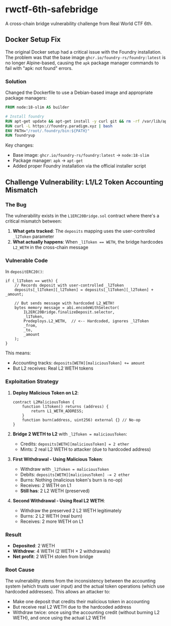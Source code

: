 # rwctf-6th-safebridge

A cross-chain bridge vulnerability challenge from Real World CTF 6th.

## Docker Setup Fix

The original Docker setup had a critical issue with the Foundry installation. The problem was that the base image `ghcr.io/foundry-rs/foundry:latest` is no longer Alpine-based, causing the `apk` package manager commands to fail with "apk: not found" errors.

### Solution
Changed the Dockerfile to use a Debian-based image and appropriate package managers:

```dockerfile
FROM node:18-slim AS builder

# Install foundry
RUN apt-get update && apt-get install -y curl git && rm -rf /var/lib/apt/lists/*
RUN curl -L https://foundry.paradigm.xyz | bash
ENV PATH="/root/.foundry/bin:${PATH}"
RUN foundryup
```

Key changes:
- Base image: `ghcr.io/foundry-rs/foundry:latest` → `node:18-slim`
- Package manager: `apk` → `apt-get`
- Added proper Foundry installation via the official installer script

## Challenge Vulnerability: L1/L2 Token Accounting Mismatch

### The Bug

The vulnerability exists in the `L1ERC20Bridge.sol` contract where there's a critical mismatch between:
1. **What gets tracked**: The `deposits` mapping uses the user-controlled `_l2Token` parameter
2. **What actually happens**: When `_l1Token == WETH`, the bridge hardcodes `L2_WETH` in the cross-chain message

### Vulnerable Code

In `depositERC20()`:
```solidity
if (_l1Token == weth) {
    // Records deposit with user-controlled _l2Token
    deposits[_l1Token][_l2Token] = deposits[_l1Token][_l2Token] + _amount;
    
    // But sends message with hardcoded L2_WETH!
    bytes memory message = abi.encodeWithSelector(
        IL2ERC20Bridge.finalizeDeposit.selector,
        _l1Token,
        Predeploys.L2_WETH,  // <-- Hardcoded, ignores _l2Token
        _from,
        _to,
        _amount
    );
}
```

This means:
- Accounting tracks: `deposits[WETH][maliciousToken] += amount`
- But L2 receives: Real L2 WETH tokens

### Exploitation Strategy

1. **Deploy Malicious Token on L2**: 
   ```solidity
   contract L2MaliciousToken {
       function l1Token() returns (address) { 
           return L1_WETH_ADDRESS; 
       }
       function burn(address, uint256) external {} // No-op
   }
   ```

2. **Bridge 2 WETH to L2** with `_l2Token = maliciousToken`:
   - Credits: `deposits[WETH][maliciousToken] = 2 ether`
   - Mints: 2 real L2 WETH to attacker (due to hardcoded address)

3. **First Withdrawal - Using Malicious Token**:
   - Withdraw with `_l2Token = maliciousToken`
   - Debits: `deposits[WETH][maliciousToken] -= 2 ether`
   - Burns: Nothing (malicious token's burn is no-op)
   - Receives: 2 WETH on L1
   - **Still has**: 2 L2 WETH (preserved)

4. **Second Withdrawal - Using Real L2 WETH**:
   - Withdraw the preserved 2 L2 WETH legitimately
   - Burns: 2 L2 WETH (real burn)
   - Receives: 2 more WETH on L1

### Result
- **Deposited**: 2 WETH
- **Withdrew**: 4 WETH (2 WETH × 2 withdrawals)
- **Net profit**: 2 WETH stolen from bridge

### Root Cause
The vulnerability stems from the inconsistency between the accounting system (which trusts user input) and the actual token operations (which use hardcoded addresses). This allows an attacker to:
- Make one deposit that credits their malicious token in accounting
- But receive real L2 WETH due to the hardcoded address
- Withdraw twice: once using the accounting credit (without burning L2 WETH), and once using the actual L2 WETH